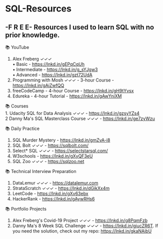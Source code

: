 # SQL-Resources
<h2>-F R E E- Resources I used to learn SQL with no prior knowledge.</h2>


📚 YouTube
1. Alex Freberg ✓✓✓
<br>• Basic - https://lnkd.in/gEPqCqUh
<br>• Intermediate - https://lnkd.in/g_sYJgw3</br>
• Advanced - https://lnkd.in/gzt72UdA
2. Programming with Mosh ✓✓✓ - 3-hour Course - https://lnkd.in/gAiZwfQQ
3. freeCodeCamp - 4-hour Course  - https://lnkd.in/gH9tYvsx
4. Edureka - 4-hour Tutorial - https://lnkd.in/gAwYniXM 


📚 Courses
<br>1. Udacity SQL for Data Analysis ✓✓✓ - https://lnkd.in/gzsyYZs4
<br>2 Danny Ma's SQL Masterclass Course ✓✓✓ - https://lnkd.in/ge7zyWzu</br>


📚 Daily Practice
1. SQL Murder Mystery - https://lnkd.in/gmZvA-i8 
2. SQL Bolt ✓✓✓ - https://sqlbolt.com/
3. Select* SQL ✓✓✓ - https://selectstarsql.com/
4. W3schools - https://lnkd.in/gXyQF3eU 
5. SQL Zoo ✓✓✓ - https://sqlzoo.net


📚 Technical Interview Preparation
1. DataLemur ✓✓✓ - https://datalemur.com
2. StrataScratch ✓✓✓ - https://lnkd.in/dGikXx4m
3. LeetCode - https://lnkd.in/gXv63ebx
4. HackerRank - https://lnkd.in/gAywRHs6


📚 Portfolio Projects
1. Alex Freberg's Covid-19 Project ✓✓✓ - https://lnkd.in/g8PqmFzb
2. Danny Ma's 8 Week SQL Challenge ✓✓✓ - https://lnkd.in/gjucZR6T. If you need the solution, check out my repo: https://lnkd.in/gkaNAibU



